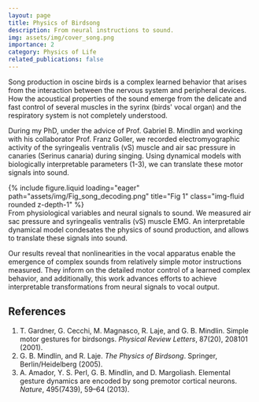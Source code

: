 ```yaml
---
layout: page
title: Physics of Birdsong
description: From neural instructions to sound. 
img: assets/img/cover_song.png 
importance: 2
category: Physics of Life
related_publications: false
---
```


Song production in oscine birds is a complex learned behavior that arises from the interaction between the nervous system and peripheral devices. How the acoustical properties of the sound emerge from the delicate and fast control of several muscles in the syrinx (birds' vocal organ) and the respiratory system is not completely understood. 

During my PhD, under the advice of Prof. Gabriel B. Mindlin and working with his collaborator Prof. Franz Goller, we recorded electromyographic activity of the syringealis ventralis (vS) muscle and air sac pressure in canaries (Serinus canaria) during singing. Using dynamical models with biologically interpretable parameters (1-3), we can translate these motor signals into sound.

<div class="row">
    <div class="col-sm mt-3 mt-md-0">
        {% include figure.liquid loading="eager" path="assets/img/Fig_song_decoding.png" title="Fig 1" class="img-fluid rounded z-depth-1" %}
    </div>
</div>
<div class="caption">
    From physiological variables and neural signals to sound. We measured air sac pressure and syringealis ventralis (vS) muscle EMG. An interpretable dynamical model condesates the physics of sound production, and allows to translate these signals into sound.
</div>

Our results reveal that nonlinearities in the vocal apparatus enable the emergence of complex sounds from relatively simple motor instructions measured. They inform on the detailed motor control of a learned complex behavior, and additionally, this work advances efforts to achieve interpretable transformations from neural signals to vocal output.

## References
<ol>
  <li>T. Gardner, G. Cecchi, M. Magnasco, R. Laje, and G. B. Mindlin. Simple motor gestures for birdsongs. <em>Physical Review Letters</em>, 87(20), 208101 (2001).</li>
  <li>G. B. Mindlin, and R. Laje. <em>The Physics of Birdsong</em>. Springer, Berlin/Heidelberg (2005).</li>
  <li>A. Amador, Y. S. Perl, G. B. Mindlin, and D. Margoliash. Elemental gesture dynamics are encoded by song premotor cortical neurons. <em>Nature</em>, 495(7439), 59–64 (2013).</li>
</ol>

